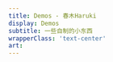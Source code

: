 ```yaml
---
title: Demos - 春木Haruki
display: Demos
subtitle: 一些自制的小东西
wrapperClass: 'text-center'
art:
---
```


<!-- @layout-full-width -->

<ListDemos />
